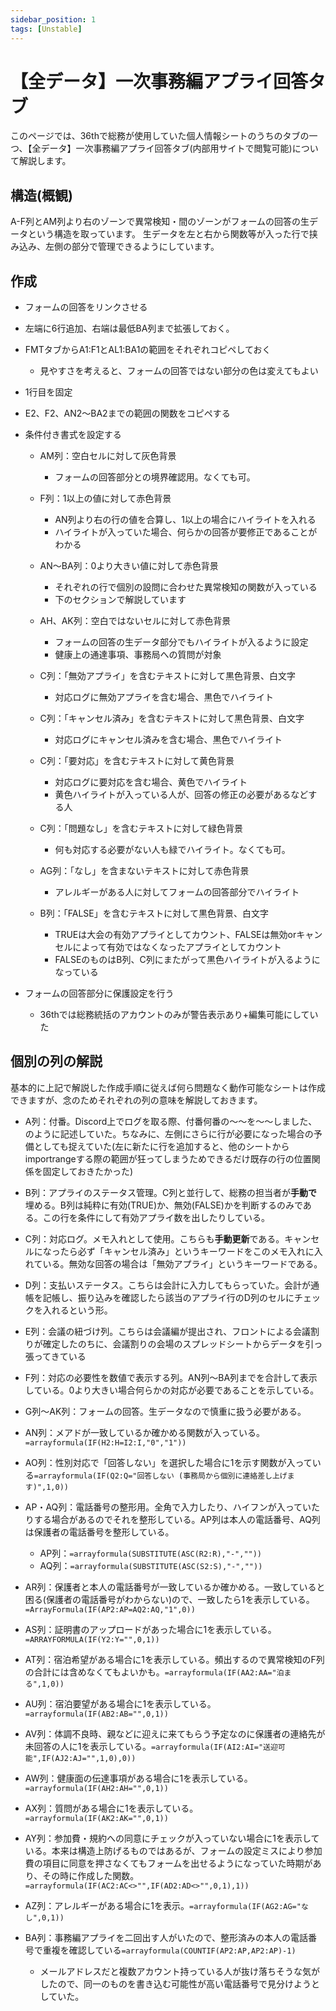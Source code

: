 ```yaml
---
sidebar_position: 1
tags: [Unstable]
---
```



# 【全データ】一次事務編アプライ回答タブ

このページでは、36thで総務が使用していた個人情報シートのうちのタブの一つ、【全データ】一次事務編アプライ回答タブ(内部用サイトで閲覧可能)について解説します。


## 構造(概観)

A-F列とAM列より右のゾーンで異常検知・間のゾーンがフォームの回答の生データという構造を取っています。
生データを左と右から関数等が入った行で挟み込み、左側の部分で管理できるようにしています。


## 作成

- フォームの回答をリンクさせる

- 左端に6行追加、右端は最低BA列まで拡張しておく。

- FMTタブからA1:F1とAL1:BA1の範囲をそれぞれコピペしておく
    - 見やすさを考えると、フォームの回答ではない部分の色は変えてもよい

- 1行目を固定

- E2、F2、AN2～BA2までの範囲の関数をコピペする

- 条件付き書式を設定する
    - AM列：空白セルに対して灰色背景
        - フォームの回答部分との境界確認用。なくても可。

    - F列：1以上の値に対して赤色背景
        - AN列より右の行の値を合算し、1以上の場合にハイライトを入れる
        - ハイライトが入っていた場合、何らかの回答が要修正であることがわかる

    - AN～BA列：0より大きい値に対して赤色背景
        - それぞれの行で個別の設問に合わせた異常検知の関数が入っている
        - 下のセクションで解説しています

    - AH、AK列：空白ではないセルに対して赤色背景
        - フォームの回答の生データ部分でもハイライトが入るように設定
        - 健康上の通達事項、事務局への質問が対象

    - C列：「無効アプライ」を含むテキストに対して黒色背景、白文字
        - 対応ログに無効アプライを含む場合、黒色でハイライト

    - C列：「キャンセル済み」を含むテキストに対して黒色背景、白文字
        - 対応ログにキャンセル済みを含む場合、黒色でハイライト

    - C列：「要対応」を含むテキストに対して黄色背景
        - 対応ログに要対応を含む場合、黄色でハイライト
        - 黄色ハイライトが入っている人が、回答の修正の必要があるなどする人

    - C列：「問題なし」を含むテキストに対して緑色背景
        - 何も対応する必要がない人も緑でハイライト。なくても可。

    - AG列：「なし」を含まないテキストに対して赤色背景
        - アレルギーがある人に対してフォームの回答部分でハイライト

    - B列：「FALSE」を含むテキストに対して黒色背景、白文字
        - TRUEは大会の有効アプライとしてカウント、FALSEは無効orキャンセルによって有効ではなくなったアプライとしてカウント
        - FALSEのものはB列、C列にまたがって黒色ハイライトが入るようになっている


- フォームの回答部分に保護設定を行う
    - 36thでは総務統括のアカウントのみが警告表示あり+編集可能にしていた


## 個別の列の解説

基本的に上記で解説した作成手順に従えば何ら問題なく動作可能なシートは作成できますが、念のためそれぞれの列の意味を解説しておきます。

- A列：付番。Discord上でログを取る際、付番何番の～～を～～しました、のように記述していた。ちなみに、左側にさらに行が必要になった場合の予備としても捉えていた(左に新たに行を追加すると、他のシートからimportrangeする際の範囲が狂ってしまうためできるだけ既存の行の位置関係を固定しておきたかった)

- B列：アプライのステータス管理。C列と並行して、総務の担当者が**手動で**埋める。B列は純粋に有効(TRUE)か、無効(FALSE)かを判断するのみである。この行を条件にして有効アプライ数を出したりしている。

- C列：対応ログ。メモ入れとして使用。こちらも**手動更新**である。キャンセルになったら必ず「キャンセル済み」というキーワードをこのメモ入れに入れている。無効な回答の場合は「無効アプライ」というキーワードである。

- D列：支払いステータス。こちらは会計に入力してもらっていた。会計が通帳を記帳し、振り込みを確認したら該当のアプライ行のD列のセルにチェックを入れるという形。

- E列：会議の紐づけ列。こちらは会議編が提出され、フロントによる会議割りが確定したのちに、会議割りの会場のスプレッドシートからデータを引っ張ってきている

- F列：対応の必要性を数値で表示する列。AN列～BA列までを合計して表示している。0より大きい場合何らかの対応が必要であることを示している。

- G列～AK列：フォームの回答。生データなので慎重に扱う必要がある。

- AN列：メアドが一致しているか確かめる関数が入っている。```=arrayformula(IF(H2:H=I2:I,"0","1"))```

- AO列：性別対応で「回答しない」を選択した場合に1を示す関数が入っている```=arrayformula(IF(Q2:Q="回答しない (事務局から個別に連絡差し上げます)",1,0))```

- AP・AQ列：電話番号の整形用。全角で入力したり、ハイフンが入っていたりする場合があるのでそれを整形している。AP列は本人の電話番号、AQ列は保護者の電話番号を整形している。
    - AP列：```=arrayformula(SUBSTITUTE(ASC(R2:R),"-",""))```
    - AQ列：```=arrayformula(SUBSTITUTE(ASC(S2:S),"-",""))```

- AR列：保護者と本人の電話番号が一致しているか確かめる。一致していると困る(保護者の電話番号がわからない)ので、一致したら1を表示している。```=ArrayFormula(IF(AP2:AP=AQ2:AQ,"1",0))```

- AS列：証明書のアップロードがあった場合に1を表示している。```=ARRAYFORMULA(IF(Y2:Y="",0,1))```

- AT列：宿泊希望がある場合に1を表示している。頻出するので異常検知のF列の合計には含めなくてもよいかも。```=arrayformula(IF(AA2:AA="泊まる",1,0))```

- AU列：宿泊要望がある場合に1を表示している。```=arrayformula(IF(AB2:AB="",0,1))```

- AV列：体調不良時、親などに迎えに来てもらう予定なのに保護者の連絡先が未回答の人に1を表示している。```=arrayformula(IF(AI2:AI="送迎可能",IF(AJ2:AJ="",1,0),0))```

- AW列：健康面の伝達事項がある場合に1を表示している。```=arrayformula(IF(AH2:AH="",0,1))```

- AX列：質問がある場合に1を表示している。```=arrayformula(IF(AK2:AK="",0,1))```

- AY列：参加費・規約への同意にチェックが入っていない場合に1を表示している。本来は構造上防げるものではあるが、フォームの設定ミスにより参加費の項目に同意を押さなくてもフォームを出せるようになっていた時期があり、その時に作成した関数。```=arrayformula(IF(AC2:AC<>"",IF(AD2:AD<>"",0,1),1))```

- AZ列：アレルギーがある場合に1を表示。```=arrayformula(IF(AG2:AG="なし",0,1))```

- BA列：事務編アプライを二回出す人がいたので、整形済みの本人の電話番号で重複を確認している```=arrayformula(COUNTIF(AP2:AP,AP2:AP)-1)```
    - メールアドレスだと複数アカウント持っている人が抜け落ちそうな気がしたので、同一のものを書き込む可能性が高い電話番号で見分けようとしていた。
